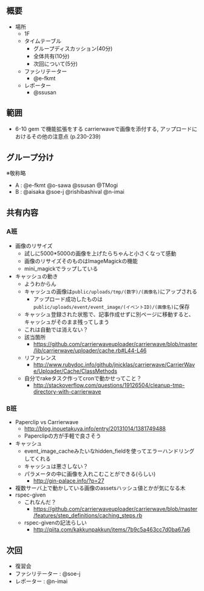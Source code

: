 概要
---

* 場所
    * 1F
  * タイムテーブル
    * グループディスカッション(40分)
    * 全体共有(10分)
    * 次回について(5分)
  * ファシリテーター
    * @e-fkmt
  * レポーター
    * @ssusan

範囲
---

* 6-10 gem で機能拡張をする carrierwaveで画像を添付する, アップロードにおけるその他の注意点 (p.230-239)﻿

グループ分け
---

※敬称略
* A : @e-fkmt @o-sawa @ssusan @TMogi
* B : @aisaka @soe-j @rishibashival @n-imai

共有内容
---

### A班

* 画像のリサイズ
    * 試しに5000*5000の画像を上げたらちゃんと小さくなって感動
    * 画像のリサイズそのものはImageMagickの機能
    * mini_magickでラップしている
* キャッシュの動き
    * ようわからん
    * キャッシュの画像は`public/uploads/tmp/(数字)/(画像名)`にアップされる
        * アップロード成功したものは`public/uploads/event/event_image/(イベントID)/(画像名)`に保存
    * キャッシュ登録された状態で、記事作成せずに別ページに移動すると、キャッシュがそのまま残ってしまう
    * これは自動では消えない？
    * 該当箇所
        * https://github.com/carrierwaveuploader/carrierwave/blob/master/lib/carrierwave/uploader/cache.rb#L44-L46
    * リファレンス
        * http://www.rubydoc.info/github/jnicklas/carrierwave/CarrierWave/Uploader/Cache/ClassMethods
    * 自分でrakeタスク作ってcronで動かせってこと？
        * http://stackoverflow.com/questions/19126504/cleanup-tmp-directory-with-carrierwave

### B班

* Paperclip vs Carrierwave
    * http://blog.inouetakuya.info/entry/20131014/1381749488
    * Paperclipの方が手軽で良さそう
* キャッシュ
    * event_image_cacheみたいなhidden_fieldを使ってエラーハンドリングしてくれる
    * キャッシュは悪さしない？
    * パラメータの中に画像を入れこむことができる(らしい)
        * http://gin-palace.info/?p=27
* 複数サーバ上で動かしている画像のassetsハッシュ値とかが気になる木
* rspec-given
    * これなんだ？
        * https://github.com/carrierwaveuploader/carrierwave/blob/master/features/step_definitions/caching_steps.rb
    * rspec-givenの記法らしい
        * http://qiita.com/kakkunpakkun/items/7b9c5a463cc7d0ba67a6

次回
---

* 復習会
* ファシリテーター : @soe-j
* レポーター : @n-imai

